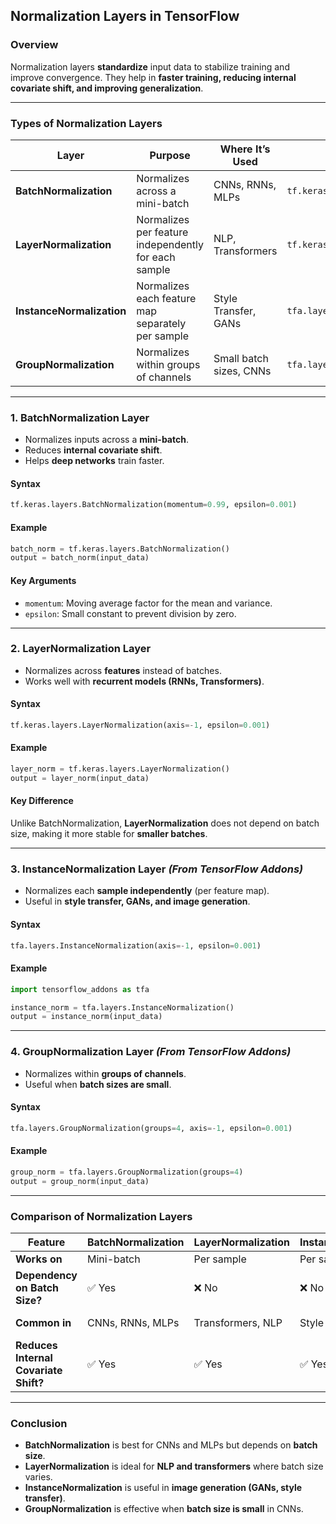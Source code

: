 ## **Normalization Layers in TensorFlow**  

### **Overview**  
Normalization layers **standardize** input data to stabilize training and improve convergence. They help in **faster training, reducing internal covariate shift, and improving generalization**.  

---

### **Types of Normalization Layers**  

| **Layer** | **Purpose** | **Where It’s Used** | **Example Usage** |
|----------|-------------|------------------|------------------|
| **BatchNormalization** | Normalizes across a mini-batch | CNNs, RNNs, MLPs | `tf.keras.layers.BatchNormalization()` |
| **LayerNormalization** | Normalizes per feature independently for each sample | NLP, Transformers | `tf.keras.layers.LayerNormalization()` |
| **InstanceNormalization** | Normalizes each feature map separately per sample | Style Transfer, GANs | `tfa.layers.InstanceNormalization()` |
| **GroupNormalization** | Normalizes within groups of channels | Small batch sizes, CNNs | `tfa.layers.GroupNormalization(groups=4)` |

---

### **1. BatchNormalization Layer**  
- Normalizes inputs across a **mini-batch**.  
- Reduces **internal covariate shift**.  
- Helps **deep networks** train faster.  

#### **Syntax**  
```python
tf.keras.layers.BatchNormalization(momentum=0.99, epsilon=0.001)
```

#### **Example**  
```python
batch_norm = tf.keras.layers.BatchNormalization()
output = batch_norm(input_data)
```

#### **Key Arguments**  
- `momentum`: Moving average factor for the mean and variance.  
- `epsilon`: Small constant to prevent division by zero.  

---

### **2. LayerNormalization Layer**  
- Normalizes across **features** instead of batches.  
- Works well with **recurrent models (RNNs, Transformers)**.  

#### **Syntax**  
```python
tf.keras.layers.LayerNormalization(axis=-1, epsilon=0.001)
```

#### **Example**  
```python
layer_norm = tf.keras.layers.LayerNormalization()
output = layer_norm(input_data)
```

#### **Key Difference**  
Unlike BatchNormalization, **LayerNormalization** does not depend on batch size, making it more stable for **smaller batches**.

---

### **3. InstanceNormalization Layer** *(From TensorFlow Addons)*  
- Normalizes each **sample independently** (per feature map).  
- Useful in **style transfer, GANs, and image generation**.  

#### **Syntax**  
```python
tfa.layers.InstanceNormalization(axis=-1, epsilon=0.001)
```

#### **Example**  
```python
import tensorflow_addons as tfa

instance_norm = tfa.layers.InstanceNormalization()
output = instance_norm(input_data)
```

---

### **4. GroupNormalization Layer** *(From TensorFlow Addons)*  
- Normalizes within **groups of channels**.  
- Useful when **batch sizes are small**.  

#### **Syntax**  
```python
tfa.layers.GroupNormalization(groups=4, axis=-1, epsilon=0.001)
```

#### **Example**  
```python
group_norm = tfa.layers.GroupNormalization(groups=4)
output = group_norm(input_data)
```

---

### **Comparison of Normalization Layers**  

| **Feature** | **BatchNormalization** | **LayerNormalization** | **InstanceNormalization** | **GroupNormalization** |
|------------|----------------|----------------|----------------|----------------|
| **Works on** | Mini-batch | Per sample | Per sample | Groups of channels |
| **Dependency on Batch Size?** | ✅ Yes | ❌ No | ❌ No | ❌ No |
| **Common in** | CNNs, RNNs, MLPs | Transformers, NLP | Style Transfer, GANs | CNNs with small batches |
| **Reduces Internal Covariate Shift?** | ✅ Yes | ✅ Yes | ✅ Yes | ✅ Yes |

---

### **Conclusion**  
- **BatchNormalization** is best for CNNs and MLPs but depends on **batch size**.  
- **LayerNormalization** is ideal for **NLP and transformers** where batch size varies.  
- **InstanceNormalization** is useful in **image generation (GANs, style transfer)**.  
- **GroupNormalization** is effective when **batch size is small** in CNNs.